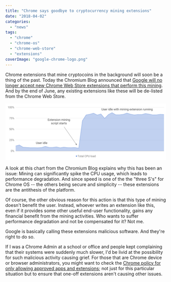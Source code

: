 ```yaml
---
title: "Chrome says goodbye to cryptocurrency mining extensions"
date: "2018-04-02"
categories: 
  - "news"
tags: 
  - "chrome"
  - "chrome-os"
  - "chrome-web-store"
  - "extensions"
coverImage: "google-chrome-logo.png"
---
```


Chrome extensions that mine cryptocoins in the background will soon be a thing of the past. Today the Chromium Blog announced that [Google will no longer accept new Chrome Web Store extensions that perform this mining](https://blog.chromium.org/2018/04/protecting-users-from-extension-cryptojacking.html). And by the end of June, any existing extensions like these will be de-listed from the Chrome Web Store.

[![](images/CPU-Load-Crypto-Miner-Extension-Final-1024x360.png)](https://aboutchromebooks.com/wp-content/uploads/2018/04/CPU-Load-Crypto-Miner-Extension-Final.png)

A look at this chart from the Chromium Blog explains why this has been an issue: Mining can significantly spike the CPU usage, which leads to performance degradation. And since speed is one of the the "three S's" for Chrome OS -- the others being secure and simplicity -- these extensions are the antithesis of the platform.

Of course, the other obvious reason for this action is that this type of mining doesn't benefit the user. Instead, whoever writes an extension like this, even if it provides some other useful end-user functionality, gains any financial benefit from the mining activities. Who wants to suffer performance degradation and not be compensated for it? Not me.

Google is basically calling these extensions malicious software. And they're right to do so.

If I was a Chrome Admin at a school or office and people kept complaining that their systems were suddenly much slower, I'd be livid at the possibility for such malicious activity causing grief. For those that are Chrome device or browser administrators, you might want to check the [Chrome policy for only allowing approved apps and extensions](https://support.google.com/chrome/a/answer/2657289); not just for this particular situation but to ensure that one-off extensions aren't causing other issues.
